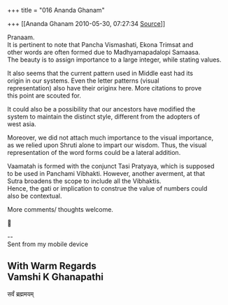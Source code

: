 +++
title = "016 Ananda Ghanam"

+++
[[Ananda Ghanam	2010-05-30, 07:27:34 [Source](https://groups.google.com/g/bvparishat/c/UcVcKVkTmo0)]]



Pranaam.  
It is pertinent to note that Pancha Vismashati, Ekona Trimsat and  
other words are often formed due to Madhyamapadalopi Samaasa.  
The beauty is to assign importance to a large integer, while stating values.

It also seems that the current pattern used in Middle east had its  
origin in our systems. Even the letter patterns (visual  
representation) also have their originx here. More citations to prove  
this point are scouted for.

It could also be a possibility that our ancestors have modified the  
system to maintain the distinct style, different from the adopters of  
west asia.

Moreover, we did not attach much importance to the visual importance,  
as we relied upon Shruti alone to impart our wisdom. Thus, the visual  
representation of the word forms could be a lateral addition.

Vaamatah is formed with the conjunct Tasi Pratyaya, which is supposed  
to be used in Panchami Vibhakti. However, another averment, at that  
Sutra broadens the scope to include all the Vibhaktis.  
Hence, the gati or implication to construe the value of numbers could  
also be contextual.

More comments/ thoughts welcome.



--  
Sent from my mobile device

  
With Warm Regards  
Vamshi K Ghanapathi  
---------------------  
सर्वं ब्रह्ममयम्  

